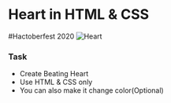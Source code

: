 # Heart in HTML & CSS
#Hactoberfest 2020
![Heart](image/heart.gif)
### Task
 - Create Beating Heart
 - Use HTML & CSS only
 - You can also make it change color(Optional)
